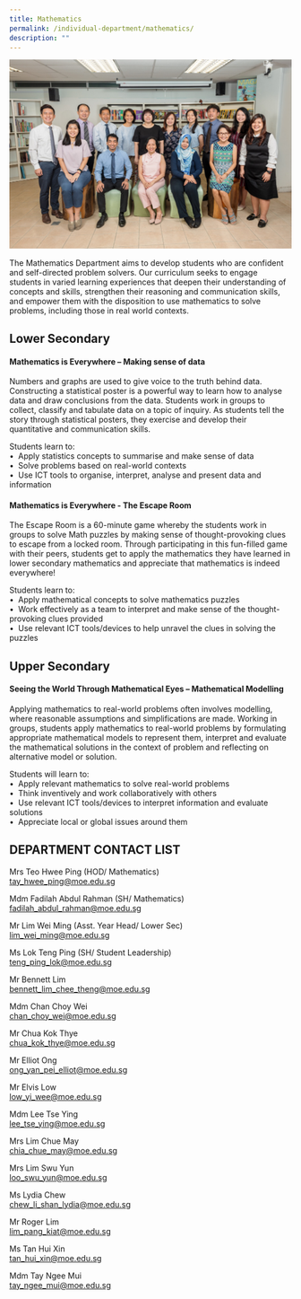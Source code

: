 ```yaml
---
title: Mathematics
permalink: /individual-department/mathematics/
description: ""
---
```

![2022.01.12 Temasek Sec Department Photographs 11798.jpg](/images/20220112%20Temasek%20Sec%20Department%20Photographs%2011798.jpg)  

The Mathematics Department aims to develop students who are confident and self-directed problem solvers. Our curriculum seeks to engage students in varied learning experiences that deepen their understanding of concepts and skills, strengthen their reasoning and communication skills, and empower them with the disposition to use mathematics to solve problems, including those in real world contexts.

## Lower Secondary

#### Mathematics is Everywhere – Making sense of data

Numbers and graphs are used to give voice to the truth behind data. Constructing a statistical poster is a powerful way to learn how to analyse data and draw conclusions from the data. Students work in groups to collect, classify and tabulate data on a topic of inquiry. As students tell the story through statistical posters, they exercise and develop their quantitative and communication skills.

Students learn to:  
•  Apply statistics concepts to summarise and make sense of data  
•  Solve problems based on real-world contexts  
•  Use ICT tools to organise, interpret, analyse and present data and information

#### Mathematics is Everywhere - The Escape Room
The Escape Room is a 60-minute game whereby the students work in groups to solve Math puzzles by making sense of thought-provoking clues to escape from a locked room. Through participating in this fun-filled game with their peers, students get to apply the mathematics they have learned in lower secondary mathematics and appreciate that mathematics is indeed everywhere!

Students learn to:  
•  Apply mathematical concepts to solve mathematics puzzles  
•  Work effectively as a team to interpret and make sense of the thought-provoking clues provided  
•  Use relevant ICT tools/devices to help unravel the clues in solving the puzzles

## Upper Secondary

#### Seeing the World Through Mathematical Eyes – Mathematical Modelling

Applying mathematics to real-world problems often involves modelling, where reasonable assumptions and simplifications are made. Working in groups, students apply mathematics to real-world problems by formulating appropriate mathematical models to represent them, interpret and evaluate the mathematical solutions in the context of problem and reflecting on alternative model or solution.

Students will learn to:  
•  Apply relevant mathematics to solve real-world problems  
•  Think inventively and work collaboratively with others  
•  Use relevant ICT tools/devices to interpret information and evaluate solutions  
•  Appreciate local or global issues around them

## DEPARTMENT CONTACT LIST

Mrs Teo Hwee Ping (HOD/ Mathematics)  
tay_hwee_ping@moe.edu.sg

  
Mdm Fadilah Abdul Rahman (SH/ Mathematics)  
fadilah_abdul_rahman@moe.edu.sg

  
Mr Lim Wei Ming (Asst. Year Head/ Lower Sec)  
lim_wei_ming@moe.edu.sg

  
Ms Lok Teng Ping (SH/ Student Leadership)  
teng_ping_lok@moe.edu.sg

  
Mr Bennett Lim  
bennett_lim_chee_theng@moe.edu.sg

  
Mdm Chan Choy Wei  
chan_choy_wei@moe.edu.sg

  
Mr Chua Kok Thye  
chua_kok_thye@moe.edu.sg

  
Mr Elliot Ong  
ong_yan_pei_elliot@moe.edu.sg

  
Mr Elvis Low  
low_yi_wee@moe.edu.sg

  
Mdm Lee Tse Ying  
lee_tse_ying@moe.edu.sg

  
Mrs Lim Chue May  
chia_chue_may@moe.edu.sg

  
Mrs Lim Swu Yun  
loo_swu_yun@moe.edu.sg

  
Ms Lydia Chew  
chew_li_shan_lydia@moe.edu.sg

  

Mr Roger Lim  
lim_pang_kiat@moe.edu.sg

  

Ms Tan Hui Xin  
tan_hui_xin@moe.edu.sg

  

Mdm Tay Ngee Mui  
tay_ngee_mui@moe.edu.sg